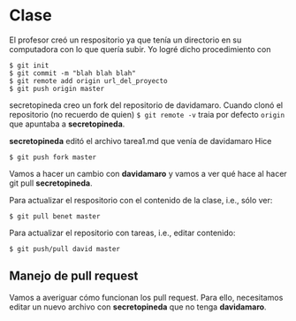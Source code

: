 # Clase
El profesor creó un respositorio ya que tenía un directorio en su
computadora con lo que quería subir. Yo logré dicho procedimiento con
```
$ git init
$ git commit -m "blah blah blah"
$ git remote add origin url_del_proyecto
$ git push origin master
```

secretopineda creo un fork del repositorio de davidamaro. Cuando clonó
el repositorio (no recuerdo de quien) `$ git remote -v` traia por
defecto `origin` que apuntaba a __secretopineda__.

__secretopineda__ editó el archivo tarea1.md que venía de davidamaro
Hice
```
$ git push fork master
```

Vamos a hacer un cambio con __davidamaro__ y vamos a ver qué hace al
hacer git pull __secretopineda__.

Para actualizar el respositorio con el contenido de la clase, i.e.,
sólo ver:
```
$ git pull benet master
```
Para actualizar el repositorio con tareas, i.e., editar contenido:
```
$ git push/pull david master
```

## Manejo de pull request
Vamos a averiguar cómo funcionan los pull request. Para ello,
necesitamos editar un nuevo archivo con __secretopineda__ que no tenga
__davidamaro__.
